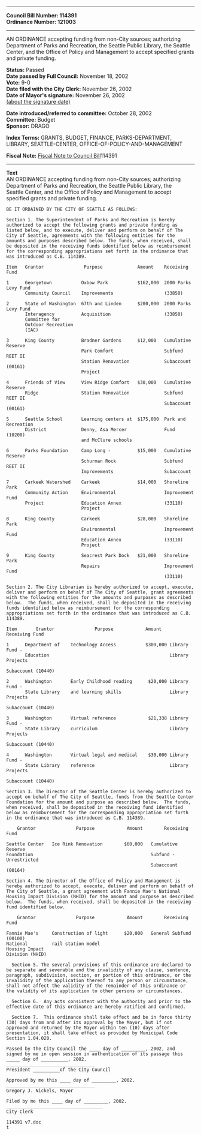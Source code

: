 * * * * *  
  
**Council Bill Number: [](#h0)[](#h2)114391**   
**Ordinance Number: 121003**  
  
* * * * *  
  
AN ORDINANCE accepting funding from non-City sources; authorizing Department of Parks and Recreation, the Seattle Public Library, the Seattle Center, and the Office of Policy and Management to accept specified grants and private funding.  
  
**Status:** Passed   
**Date passed by Full Council:** November 18, 2002   
**Vote:** 9-0   
**Date filed with the City Clerk:** November 26, 2002   
**Date of Mayor's signature:** November 26, 2002   
[(about the signature date)](/~public/approvaldate.htm)   
  
  
**Date introduced/referred to committee:** October 28, 2002   
**Committee:** Budget   
**Sponsor:** DRAGO   
  
**Index Terms:** GRANTS, BUDGET, FINANCE, PARKS-DEPARTMENT, LIBRARY, SEATTLE-CENTER, OFFICE-OF-POLICY-AND-MANAGEMENT  
  
**Fiscal Note:** [Fiscal Note to Council Bill](http://clerk.seattle.gov/~public/fnote/114391.htm)[](#h1)[](#h3)114391  
  
* * * * *  
  
**Text**  
    AN ORDINANCE accepting funding from non-City sources; authorizing  
    Department of Parks and Recreation, the Seattle Public Library, the  
    Seattle Center, and the Office of Policy and Management to accept  
    specified grants and private funding.  
  
    BE IT ORDAINED BY THE CITY OF SEATTLE AS FOLLOWS:  
  
    Section 1. The Superintendent of Parks and Recreation is hereby  
    authorized to accept the following grants and private funding as  
    listed below, and to execute, deliver and perform on behalf of The  
    City of Seattle, agreements with the following entities for the  
    amounts and purposes described below. The funds, when received, shall  
    be deposited in the receiving funds identified below as reimbursement  
    for the corresponding appropriations set forth in the ordinance that  
    was introduced as C.B. 114389.  
  
    Item   Grantor               Purpose             Amount    Receiving Fund  
  
    1      Georgetown           Oxbow Park           $162,000  2000 Parks Levy Fund  
           Community Council    Improvements                   (33850)  
  
    2      State of Washington  67th and Linden      $200,000  2000 Parks Levy Fund  
           Interagency          Acquisition                    (33850)  
           Committee for  
           Outdoor Recreation  
           (IAC)  
  
    3      King County          Bradner Gardens      $12,000   Cumulative Reserve  
                                Park Comfort                   Subfund  REET II  
                                Station Renovation             Subaccount (00161)  
                                Project  
  
    4      Friends of View      View Ridge Comfort   $30,000   Cumulative Reserve  
           Ridge                Station Renovation             Subfund  REET II  
                                                               Subaccount (00161)  
  
    5      Seattle School       Learning centers at  $175,000  Park and Recreation  
           District             Denny, Asa Mercer              Fund (10200)  
                                and McClure schools  
  
    6      Parks Foundation     Camp Long -          $15,000   Cumulative Reserve  
                                Schurman Rock                  Subfund REET II  
                                Improvements                   Subaccount  
  
    7      Carkeek Watershed    Carkeek              $14,000   Shoreline Park  
           Community Action     Environmental                  Improvement Fund  
           Project              Education Annex                (33110)  
                                Project  
  
    8      King County          Carkeek              $28,000   Shoreline Park  
                                Environmental                  Improvement Fund  
                                Education Annex                (33110)  
                                Project  
  
    9      King County          Seacrest Park Dock   $21,000   Shoreline Park  
                                Repairs                        Improvement Fund  
                                                               (33110)  
  
    Section 2. The City Librarian is hereby authorized to accept, execute,  
    deliver and perform on behalf of The City of Seattle, grant agreements  
    with the following entities for the amounts and purposes as described  
    below.  The funds, when received, shall be deposited in the receiving  
    funds identified below as reimbursement for the corresponding  
    appropriations set forth in the ordinance that was introduced as C.B.  
    114389.  
  
    Item       Grantor               Purpose            Amount     Receiving Fund  
  
    1      Department of    Technology Access           $300,000 Library Fund -  
           Education                                             Library Projects  
                                                                 Subaccount (10440)  
  
    2      Washington       Early Childhood reading      $20,000 Library Fund -  
           State Library    and learning skills                  Library Projects  
                                                                 Subaccount (10440)  
  
    3      Washington       Virtual reference            $21,338 Library Fund -  
           State Library    curriculum                           Library Projects  
                                                                 Subaccount (10440)  
  
    4      Washington       Virtual legal and medical    $30,000 Library Fund -  
           State Library    reference                            Library Projects  
                                                                 Subaccount (10440)  
  
    Section 3. The Director of the Seattle Center is hereby authorized to  
    accept on behalf of The City of Seattle, funds from the Seattle Center  
    Foundation for the amount and purpose as described below.  The funds,  
    when received, shall be deposited in the receiving fund identified  
    below as reimbursement for the corresponding appropriation set forth  
    in the ordinance that was introduced as C.B. 114389.  
  
        Grantor               Purpose            Amount        Receiving Fund  
  
    Seattle Center   Ice Rink Renovation        $60,000   Cumulative Reserve  
    Foundation                                            Subfund - Unrestricted  
                                                          Subaccount (00164)  
  
    Section 4. The Director of the Office of Policy and Management is  
    hereby authorized to accept, execute, deliver and perform on behalf of  
    The City of Seattle, a grant agreement with Fannie Mae's National  
    Housing Impact Division (NHID) for the amount and purpose as described  
    below.  The funds, when received, shall be deposited in the receiving  
    fund identified below.  
  
        Grantor               Purpose            Amount        Receiving Fund  
  
    Fannie Mae's     Construction of light      $20,000   General Subfund (00100)  
    National         rail station model  
    Housing Impact  
    Division (NHID)  
  
      Section 5. The several provisions of this ordinance are declared to  
    be separate and severable and the invalidity of any clause, sentence,  
    paragraph, subdivision, section, or portion of this ordinance, or the  
    invalidity of the application thereof to any person or circumstance,  
    shall not affect the validity of the remainder of this ordinance or  
    the validity of its application to other persons or circumstances.  
  
      Section 6.  Any acts consistent with the authority and prior to the  
    effective date of this ordinance are hereby ratified and confirmed.  
  
      Section 7.  This ordinance shall take effect and be in force thirty  
    (30) days from and after its approval by the Mayor, but if not  
    approved and returned by the Mayor within ten (10) days after  
    presentation, it shall take effect as provided by Municipal Code  
    Section 1.04.020.  
  
    Passed by the City Council the ____ day of _________, 2002, and  
    signed by me in open session in authentication of its passage this  
    _____ day of __________, 2002.  
    _________________________________  
    President __________of the City Council  
  
    Approved by me this ____ day of _________, 2002.  
    _________________________________  
    Gregory J. Nickels, Mayor  
  
    Filed by me this ____ day of _________, 2002.  
    ____________________________________  
    City Clerk  
  
    114391 v7.doc  
    t  
